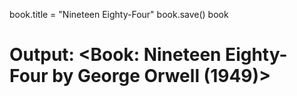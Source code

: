 book.title = "Nineteen Eighty-Four"
book.save()
book
# Output: <Book: Nineteen Eighty-Four by George Orwell (1949)>

